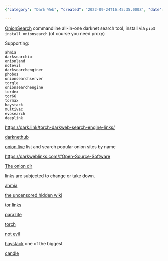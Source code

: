 ```yaml
---
{"category": "Dark Web", "created": "2022-09-24T16:45:35.000Z", "date": "2022-09-24 16:45:35", "description": "Dark Web Search Engines: Tools like OnionSearch, Ahmia, and Darksearchio allow access to various darknet search engines such as haystack.onion and gjobqjj7wyczbqie.onion. These search engines provide a way to navigate and find information on the dark web, which is often used for illicit activities and anonymous communication.", "modified": "2023-01-15T05:50:05.194Z", "tags": ["dark web", "search engines", "OnionSearch", "Ahmia", "Darksearchio", "haystack.onion", "gjobqjj7wyczbqie.onion"], "title": "dark web search engine"}

---
```


[OnionSearch](https://github.com/megadose/OnionSearch) commandline all-in-one darknet search tool, install via `pip3 install onionsearch` (of course you need proxy)

Supporting:
```
ahmia
darksearchio
onionland
notevil
darksearchenginer
phobos
onionsearchserver
torgle
onionsearchengine
tordex
tor66
tormax
haystack
multivac
evosearch
deeplink

```

https://dark.link/torch-darkweb-search-engine-links/

[darknethub](https://darknethub.net)

[onion.live](https://onion.live) list and search popular onion sites by name

https://darkweblinks.com/#Open-Source-Software

[The onion dir](tfcw5fa2m66hxcbcg2lro7yzpstq2ioewysrv7u6iz5n26zysj6pqzid)

links are subjected to change or take down.

[ahmia](http://msydqstlz2kzerdg.onion/)

[the uncensored hidden wiki](http://zqktlwi4fecvo6ri.onion/wiki/index.php/Main_Page/)

[tor links](http://torlinkbgs6aabns.onion/)

[parazite](http://kpynyvym6xqi7wz2.onion/)

[torch](http://torchdeedp3i2jigzjdmfpn5ttjhthh5wbmda2rr3jvqjg5p77c54dqd.onion/)

[not evil](http://hss3uro2hsxfogfq.onion/)

[haystack](http://haystakvxad7wbk5.onion/) one of the biggest

[candle](http://gjobqjj7wyczbqie.onion/)
